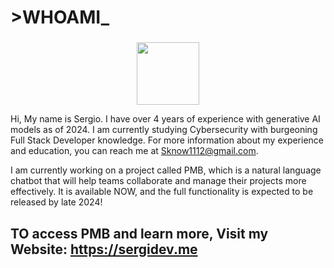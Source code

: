# >WHOAMI_

###

<div align="center">
  <img height="100" src="https://myamber.cloud/life/v1/file?query=%7B%22token%22%3A%22a4b0d92e5b2750059777eaecba5648b2%22%2C%22root%22%3A%22cloud%22%2C%22path%22%3A%22%2Fshared-to%2Fab7d4058-65157d7f%22%7D"  />
</div>

Hi, My name is Sergio. I have over 4 years of experience with generative AI models as of 2024. I am currently studying Cybersecurity with burgeoning Full Stack Developer knowledge. For more information about my experience and education, you can reach me at Sknow1112@gmail.com.

I am currently working on a project called PMB, which is a natural language chatbot that will help teams collaborate and manage their projects more effectively. It is available NOW, and the full functionality is expected to be released by late 2024!

## TO access PMB and learn more, Visit my Website: https://sergidev.me
<!--
**Sknow1112/Sknow1112** is a ✨ _special_ ✨ repository because its `README.md` (this file) appears on your GitHub profile.

Here are some ideas to get you started:

- 🔭 I’m currently working on ...
- 🌱 I’m currently learning ...
- 👯 I’m looking to collaborate on ...
- 🤔 I’m looking for help with ...
- 💬 Ask me about ...
- 📫 How to reach me: ...
- 😄 Pronouns: ...
- ⚡ Fun fact: ...
-->
